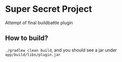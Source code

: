 # Super Secret Project
Attempt of final buildbattle plugin

## How to build?
`./gradlew clean build`, and you should see a jar under `app/build/libs/plugin.jar`